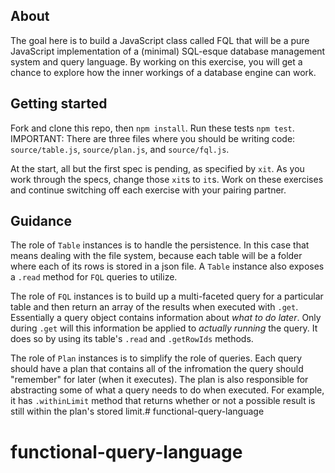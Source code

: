 ## About

The goal here is to build a JavaScript class called FQL that will be a pure JavaScript implementation of a (minimal) SQL-esque database management system and query language.  By working on this exercise, you will get a chance to explore how the inner workings of a database engine can work.

## Getting started

Fork and clone this repo, then `npm install`. Run these tests `npm test`. IMPORTANT: There are three files where you should be writing code: `source/table.js`, `source/plan.js`, and `source/fql.js`.

At the start, all but the first spec is pending, as specified by `xit`. As you work through the specs, change those `xit`s to `it`s. Work on these exercises and continue switching off each exercise with your pairing partner.

## Guidance

The role of `Table` instances is to handle the persistence. In this case that means dealing with the file system, because each table will be a folder where each of its rows is stored in a json file. A `Table` instance also exposes a `.read` method for `FQL` queries to utilize.

The role of `FQL` instances is to build up a multi-faceted query for a particular table and then return an array of the results when executed with `.get`. Essentially a query object contains information about *what to do later*. Only during `.get` will this information be applied to *actually running* the query. It does so by using its table's `.read` and `.getRowIds` methods.

The role of `Plan` instances is to simplify the role of queries. Each query should have a plan that contains all of the infromation the query should "remember" for later (when it executes). The plan is also responsible for abstracting some of what a query needs to do when executed. For example, it has `.withinLimit` method that returns whether or not a possible result is still within the plan's stored limit.# functional-query-language
# functional-query-language
